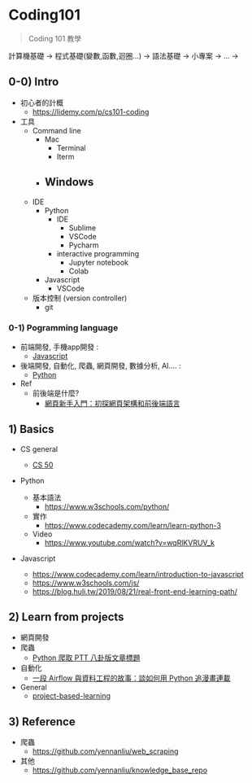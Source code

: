 # Coding101

> Coding 101 教學

計算機基礎 -> 程式基礎(變數,函數,迴圈...) -> 語法基礎 -> 小專案 -> ... ->

## 0-0) Intro

- 初心者的計概
	- https://lidemy.com/p/cs101-coding
- 工具
	- Command line
		- Mac
			- Terminal
			- Iterm
		- Windows
			- 
	- IDE
		- Python
			- IDE
				- Sublime
				- VSCode
				- Pycharm
			- interactive programming
				- Jupyter notebook
				- Colab
		- Javascript
			- VSCode
	- 版本控制 (version controller)
		- git

### 0-1) Pogramming language

- 前端開發, 手機app開發 :
	- [Javascript](https://www.javascript.com/)
- 後端開發, 自動化, 爬蟲, 網頁開發, 數據分析, AI.... :
	- [Python](https://www.python.org/)
- Ref
	- 前後端是什麼?
		- [網頁新手入門：初探網頁架構和前後端語言](https://medium.com/appworks-school/%E7%B6%B2%E9%A0%81%E6%96%B0%E6%89%8B%E5%85%A5%E9%96%80-%E5%88%9D%E6%8E%A2%E7%B6%B2%E9%A0%81%E6%9E%B6%E6%A7%8B%E5%92%8C%E5%89%8D%E5%BE%8C%E7%AB%AF%E8%AA%9E%E8%A8%80-a88a5dc86ee3)

## 1) Basics

- CS general
	- [CS 50](https://www.youtube.com/watch?v=4zy0z5W0-w4&list=PLhQjrBD2T380Xnv_v683p6UjiKJZe13ki)

- Python
	- 基本語法
		- https://www.w3schools.com/python/
	- 實作
		- https://www.codecademy.com/learn/learn-python-3
	- Video
		- https://www.youtube.com/watch?v=wqRlKVRUV_k

- Javascript
	- https://www.codecademy.com/learn/introduction-to-javascript
	- https://www.w3schools.com/js/
	- https://blog.huli.tw/2019/08/21/real-front-end-learning-path/

## 2) Learn from projects

- 網頁開發
- 爬蟲
	- [Python 爬取 PTT 八卦版文章標題](https://steam.oxxostudio.tw/category/python/spider/ptt-gossiping.html)
- 自動化
	- [一段 Airflow 與資料工程的故事：談如何用 Python 追漫畫連載](https://leemeng.medium.com/%E4%B8%80%E6%AE%B5-airflow-%E8%88%87%E8%B3%87%E6%96%99%E5%B7%A5%E7%A8%8B%E7%9A%84%E6%95%85%E4%BA%8B-%E8%AB%87%E5%A6%82%E4%BD%95%E7%94%A8-python-%E8%BF%BD%E6%BC%AB%E7%95%AB%E9%80%A3%E8%BC%89-6a225427ccf8)
- General
	- [project-based-learning](https://github.com/practical-tutorials/project-based-learning)

## 3) Reference

- 爬蟲
	- https://github.com/yennanliu/web_scraping
- 其他
	- https://github.com/yennanliu/knowledge_base_repo
